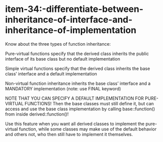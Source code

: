 # item-34:-differentiate-between-inheritance-of-interface-and-inheritance-of-implementation

Know about the three types of function inheritance:

Pure-virtual functions specify that the derived class inherits the
public interface of its base class but no default implementation

Simple virtual functions specify that the derived class inherits the
base class’ interface and a default implementation

Non-virtual function inheritance inherits the base class’ interface and
a MANDATORY implementation (note: use FINAL keyword)

NOTE THAT YOU CAN SPECIFY A DEFAULT IMPLEMENTATION FOR PURE-VIRTUAL
FUNCTIONS! Then the base classes must still define it, but can access
and use the base class implementation by calling base::function() from
inside derived::function()!

Use this feature when you want all derived classes to implement the
pure-virtual function, while some classes may make use of the default
behavior and others not, who then still have to implement it themselves.


